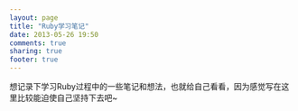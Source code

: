 ```yaml
---
layout: page
title: "Ruby学习笔记"
date: 2013-05-26 19:50
comments: true
sharing: true
footer: true
---
```


想记录下学习Ruby过程中的一些笔记和想法，也就给自己看看，因为感觉写在这里比较能迫使自己坚持下去吧~
